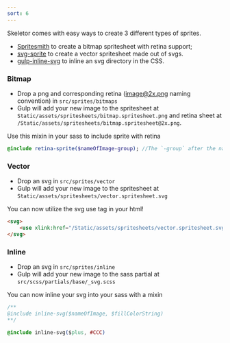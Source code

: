 ```yaml
---
sort: 6
---
```


Skeletor comes with easy ways to create 3 different types of sprites.

* [Spritesmith](https://github.com/twolfson/gulp.spritesmith) to create a bitmap spritesheet with retina support;
* [svg-sprite](https://github.com/jkphl/svg-sprite) to create a vector spritesheet made out of svgs.
* [gulp-inline-svg](https://gitlab.sgalinski.de/toolchain/gulp-inline-svg) to inline an svg directory in the CSS.

### Bitmap

* Drop a png and corresponding retina (image@2x.png naming convention) in `src/sprites/bitmaps`
* Gulp will add your new image to the spritesheet at `Static/assets/spritesheets/bitmap.spritesheet.png` and retina sheet at `/Static/assets/spritesheets/bitmap.spritesheet@2x.png`.

Use this mixin in your sass to include sprite with retina

```sass
@include retina-sprite($nameOfImage-group); //The `-group` after the name is important.
```

### Vector

* Drop an svg in `src/sprites/vector`
* Gulp will add your new image to the spritesheet at `Static/assets/spritesheets/vector.spritesheet.svg`

You can now utilize the svg use tag in your html!

```html
<svg>
	<use xlink:href="/Static/assets/spritesheets/vector.spritesheet.svg#nameOfImage"></use>
</svg>
```

### Inline

* Drop an svg in `src/sprites/inline`
* Gulp will add your new image to the sass partial at `src/scss/partials/base/_svg.scss`

You can now inline your svg into your sass with a mixin

```css
/**
@include inline-svg($nameOfImage, $fillColorString)
**/

@include inline-svg($plus, #CCC)
```
